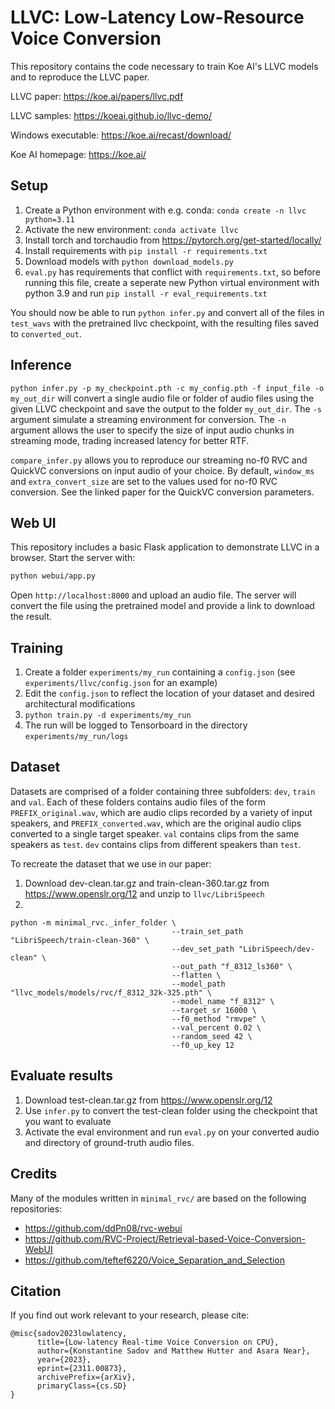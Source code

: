 # LLVC: **L**ow-Latency **L**ow-Resource **V**oice **C**onversion
This repository contains the code necessary to train Koe AI's LLVC models and to reproduce the LLVC paper.

LLVC paper: https://koe.ai/papers/llvc.pdf

LLVC samples: https://koeai.github.io/llvc-demo/

Windows executable: https://koe.ai/recast/download/

Koe AI homepage: https://koe.ai/

## Setup
1. Create a Python environment with e.g. conda: `conda create -n llvc python=3.11`
2. Activate the new environment: `conda activate llvc`
3. Install torch and torchaudio from https://pytorch.org/get-started/locally/ 
4. Install requirements with `pip install -r requirements.txt`
5. Download models with `python download_models.py`
6. `eval.py` has requirements that conflict with `requirements.txt`, so before running this file, create a seperate new Python virtual environment with python 3.9 and run `pip install -r eval_requirements.txt`

You should now be able to run `python infer.py` and convert all of the files in `test_wavs` with the pretrained llvc checkpoint, with the resulting files saved to `converted_out`.

## Inference
`python infer.py -p my_checkpoint.pth -c my_config.pth -f input_file -o my_out_dir` will convert a single audio file or folder of audio files using the given LLVC checkpoint and save the output to the folder `my_out_dir`. The `-s` argument simulate a streaming environment for conversion. The `-n` argument allows the user to specify the size of input audio chunks in streaming mode, trading increased latency for better RTF.

`compare_infer.py` allows you to reproduce our streaming no-f0 RVC and QuickVC conversions on input audio of your choice. By default, `window_ms` and `extra_convert_size` are set to the values used for no-f0 RVC conversion. See the linked paper for the QuickVC conversion parameters.

## Web UI
This repository includes a basic Flask application to demonstrate LLVC in a browser. Start the server with:

```bash
python webui/app.py
```

Open `http://localhost:8000` and upload an audio file. The server will convert the file using the pretrained model and provide a link to download the result.

## Training
1. Create a folder `experiments/my_run` containing a `config.json` (see `experiments/llvc/config.json` for an example)
2. Edit the `config.json` to reflect the location of your dataset and desired architectural modifications
3. `python train.py -d experiments/my_run`
4. The run will be logged to Tensorboard in the directory `experiments/my_run/logs`

## Dataset
Datasets are comprised of a folder containing three subfolders: `dev`, `train` and `val`. Each of these folders contains audio files of the form `PREFIX_original.wav`, which are audio clips recorded by a variety of input speakers, and `PREFIX_converted.wav`, which are the original audio clips converted to a single target speaker. `val` contains clips from the same speakers as `test`. `dev` contains clips from different speakers than `test`. 

To recreate the dataset that we use in our paper:
1. Download dev-clean.tar.gz and train-clean-360.tar.gz from https://www.openslr.org/12 and unzip to `llvc/LibriSpeech`
2. 
```
python -m minimal_rvc._infer_folder \
                                    --train_set_path "LibriSpeech/train-clean-360" \
                                    --dev_set_path "LibriSpeech/dev-clean" \
                                    --out_path "f_8312_ls360" \
                                    --flatten \
                                    --model_path "llvc_models/models/rvc/f_8312_32k-325.pth" \
                                    --model_name "f_8312" \
                                    --target_sr 16000 \
                                    --f0_method "rmvpe" \
                                    --val_percent 0.02 \
                                    --random_seed 42 \
                                    --f0_up_key 12
```
## Evaluate results
1. Download test-clean.tar.gz from https://www.openslr.org/12
2. Use `infer.py` to convert the test-clean folder using the checkpoint that you want to evaluate
3. Activate the eval environment and run `eval.py` on your converted audio and directory of ground-truth audio files.

## Credits
Many of the modules written in `minimal_rvc/` are based on the following repositories:
- https://github.com/ddPn08/rvc-webui
- https://github.com/RVC-Project/Retrieval-based-Voice-Conversion-WebUI
- https://github.com/teftef6220/Voice_Separation_and_Selection


## Citation
If you find out work relevant to your research, please cite:
```
@misc{sadov2023lowlatency,
      title={Low-latency Real-time Voice Conversion on CPU}, 
      author={Konstantine Sadov and Matthew Hutter and Asara Near},
      year={2023},
      eprint={2311.00873},
      archivePrefix={arXiv},
      primaryClass={cs.SD}
}
```
